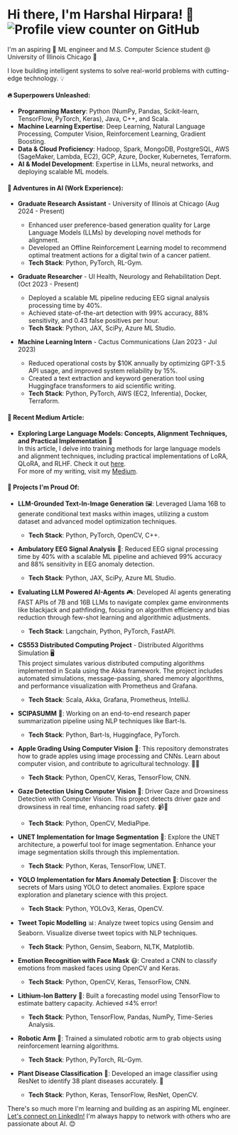 Hi there, I'm Harshal Hirpara! 👋  ![Profile view counter on GitHub](https://komarev.com/ghpvc/?username=hjhirp)
===============================  
I'm an aspiring 🚀 ML engineer and M.S. Computer Science student @ University of Illinois Chicago 🌆

I love building intelligent systems to solve real-world problems with cutting-edge technology. 💡

#### 🔥 Superpowers Unleashed:
* **Programming Mastery**: Python (NumPy, Pandas, Scikit-learn, TensorFlow, PyTorch, Keras), Java, C++, and Scala.
* **Machine Learning Expertise**: Deep Learning, Natural Language Processing, Computer Vision, Reinforcement Learning, Gradient Boosting.
* **Data & Cloud Proficiency**: Hadoop, Spark, MongoDB, PostgreSQL, AWS (SageMaker, Lambda, EC2), GCP, Azure, Docker, Kubernetes, Terraform.
* **AI & Model Development**: Expertise in LLMs, neural networks, and deploying scalable ML models.

#### 🚀 Adventures in AI (Work Experience):
* **Graduate Research Assistant** - University of Illinois at Chicago (Aug 2024 - Present)  
  * Enhanced user preference-based generation quality for Large Language Models (LLMs) by developing novel methods for alignment.
  * Developed an Offline Reinforcement Learning model to recommend optimal treatment actions for a digital twin of a cancer patient.
  * **Tech Stack**: Python, PyTorch, RL-Gym.

* **Graduate Researcher** - UI Health, Neurology and Rehabilitation Dept. (Oct 2023 - Present)  
  * Deployed a scalable ML pipeline reducing EEG signal analysis processing time by 40%.
  * Achieved state-of-the-art detection with 99% accuracy, 88% sensitivity, and 0.43 false positives per hour.
  * **Tech Stack**: Python, JAX, SciPy, Azure ML Studio.

* **Machine Learning Intern** - Cactus Communications (Jan 2023 - Jul 2023)  
  * Reduced operational costs by $10K annually by optimizing GPT-3.5 API usage, and improved system reliability by 15%.
  * Created a text extraction and keyword generation tool using Huggingface transformers to aid scientific writing.
  * **Tech Stack**: Python, PyTorch, AWS (EC2, Inferentia), Docker, Terraform.

#### 📝 Recent Medium Article:
* **Exploring Large Language Models: Concepts, Alignment Techniques, and Practical Implementation** 📝  
  In this article, I delve into training methods for large language models and alignment techniques, including practical implementations of LoRA, QLoRA, and RLHF. Check it out [here](https://medium.com/@hhirp/exploring-large-language-models-concepts-alignment-techniques-and-practical-implementation-8279aaa2f91f).  
  For more of my writing, visit my [Medium](https://medium.com/@hhirp).

#### 🎯 Projects I'm Proud Of:
* **LLM-Grounded Text-In-Image Generation** 🖼️: Leveraged Llama 16B to generate conditional text masks within images, utilizing a custom dataset and advanced model optimization techniques.
  * **Tech Stack**: Python, PyTorch, OpenCV, C++.

* **Ambulatory EEG Signal Analysis** 🧠: Reduced EEG signal processing time by 40% with a scalable ML pipeline and achieved 99% accuracy and 88% sensitivity in EEG anomaly detection.
  * **Tech Stack**: Python, JAX, SciPy, Azure ML Studio.
 
* **Evaluating LLM Powered AI-Agents** 🎮: Developed AI agents generating FAST APIs of 7B and 16B LLMs to navigate complex game environments like blackjack and pathfinding, focusing on algorithm efficiency and bias reduction through few-shot learning and algorithmic adjustments.

  * **Tech Stack**: Langchain, Python, PyTorch, FastAPI.

* **CS553 Distributed Computing Project** - Distributed Algorithms Simulation 🖥️  
  This project simulates various distributed computing algorithms implemented in Scala using the Akka framework. The project includes automated simulations, message-passing, shared memory algorithms, and performance visualization with Prometheus and Grafana.  
  * **Tech Stack**: Scala, Akka, Grafana, Prometheus, IntelliJ.

* **SCIPASUMM** 📜: Working on an end-to-end research paper summarization pipeline using NLP techniques like Bart-ls.
  * **Tech Stack**: Python, Bart-ls, Huggingface, PyTorch.

* **Apple Grading Using Computer Vision** 🍏: This repository demonstrates how to grade apples using image processing and CNNs. Learn about computer vision, and contribute to agricultural technology. 🌱🤖  
  * **Tech Stack**: Python, OpenCV, Keras, TensorFlow, CNN.

* **Gaze Detection Using Computer Vision** 👀: Driver Gaze and Drowsiness Detection with Computer Vision. This project detects driver gaze and drowsiness in real time, enhancing road safety. 📹🤯  
  * **Tech Stack**: Python, OpenCV, MediaPipe.

* **UNET Implementation for Image Segmentation** 🌟: Explore the UNET architecture, a powerful tool for image segmentation. Enhance your image segmentation skills through this implementation.  
  * **Tech Stack**: Python, Keras, TensorFlow, UNET.

* **YOLO Implementation for Mars Anomaly Detection** 🚀: Discover the secrets of Mars using YOLO to detect anomalies. Explore space exploration and planetary science with this project.  
  * **Tech Stack**: Python, YOLOv3, Keras, OpenCV.

* **Tweet Topic Modelling** 📊: Analyze tweet topics using Gensim and Seaborn. Visualize diverse tweet topics with NLP techniques.  
  * **Tech Stack**: Python, Gensim, Seaborn, NLTK, Matplotlib.

* **Emotion Recognition with Face Mask** 😷: Created a CNN to classify emotions from masked faces using OpenCV and Keras.
  * **Tech Stack**: Python, OpenCV, Keras, TensorFlow, CNN.

* **Lithium-Ion Battery** 🔋: Built a forecasting model using TensorFlow to estimate battery capacity. Achieved ≤4% error!
  * **Tech Stack**: Python, TensorFlow, Pandas, NumPy, Time-Series Analysis.

* **Robotic Arm** 🤖: Trained a simulated robotic arm to grab objects using reinforcement learning algorithms.
  * **Tech Stack**: Python, PyTorch, RL-Gym.

* **Plant Disease Classification** 🌱: Developed an image classifier using ResNet to identify 38 plant diseases accurately. 🌳
  * **Tech Stack**: Python, Keras, TensorFlow, ResNet, OpenCV.

There's so much more I'm learning and building as an aspiring ML engineer. [Let's connect on LinkedIn!](https://www.linkedin.com/in/harshaljhirpara) I'm always happy to network with others who are passionate about AI. 😊


